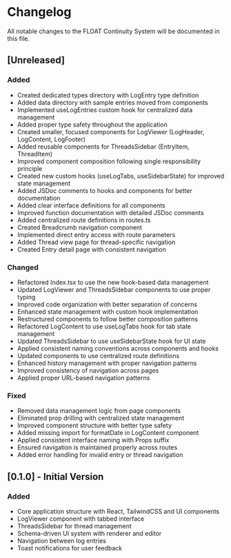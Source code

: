 
# Changelog

All notable changes to the FLOAT Continuity System will be documented in this file.

## [Unreleased]

### Added
- Created dedicated types directory with LogEntry type definition
- Added data directory with sample entries moved from components
- Implemented useLogEntries custom hook for centralized data management
- Added proper type safety throughout the application
- Created smaller, focused components for LogViewer (LogHeader, LogContent, LogFooter)
- Added reusable components for ThreadsSidebar (EntryItem, ThreadItem)
- Improved component composition following single responsibility principle
- Created new custom hooks (useLogTabs, useSidebarState) for improved state management
- Added JSDoc comments to hooks and components for better documentation
- Added clear interface definitions for all components
- Improved function documentation with detailed JSDoc comments
- Added centralized route definitions in routes.ts
- Created Breadcrumb navigation component
- Implemented direct entry access with route parameters
- Added Thread view page for thread-specific navigation
- Created Entry detail page with consistent navigation

### Changed
- Refactored Index.tsx to use the new hook-based data management
- Updated LogViewer and ThreadsSidebar components to use proper typing
- Improved code organization with better separation of concerns
- Enhanced state management with custom hook implementation
- Restructured components to follow better composition patterns
- Refactored LogContent to use useLogTabs hook for tab state management
- Updated ThreadsSidebar to use useSidebarState hook for UI state
- Applied consistent naming conventions across components and hooks
- Updated components to use centralized route definitions
- Enhanced history management with proper navigation patterns
- Improved consistency of navigation across pages
- Applied proper URL-based navigation patterns

### Fixed
- Removed data management logic from page components
- Eliminated prop drilling with centralized state management
- Improved component structure with better type safety
- Added missing import for formatDate in LogContent component
- Applied consistent interface naming with Props suffix
- Ensured navigation is maintained properly across routes
- Added error handling for invalid entry or thread navigation

## [0.1.0] - Initial Version

### Added
- Core application structure with React, TailwindCSS and UI components
- LogViewer component with tabbed interface
- ThreadsSidebar for thread management
- Schema-driven UI system with renderer and editor
- Navigation between log entries
- Toast notifications for user feedback
